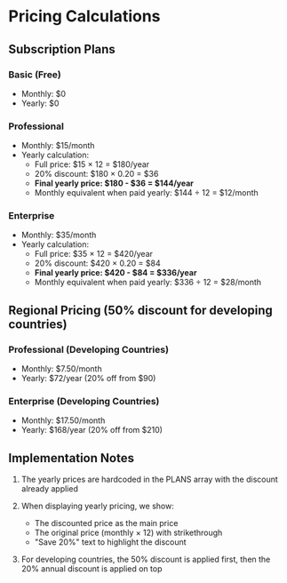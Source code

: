 # Pricing Calculations

## Subscription Plans

### Basic (Free)
- Monthly: $0
- Yearly: $0

### Professional
- Monthly: $15/month
- Yearly calculation:
  - Full price: $15 × 12 = $180/year
  - 20% discount: $180 × 0.20 = $36
  - **Final yearly price: $180 - $36 = $144/year**
  - Monthly equivalent when paid yearly: $144 ÷ 12 = $12/month

### Enterprise
- Monthly: $35/month
- Yearly calculation:
  - Full price: $35 × 12 = $420/year
  - 20% discount: $420 × 0.20 = $84
  - **Final yearly price: $420 - $84 = $336/year**
  - Monthly equivalent when paid yearly: $336 ÷ 12 = $28/month

## Regional Pricing (50% discount for developing countries)

### Professional (Developing Countries)
- Monthly: $7.50/month
- Yearly: $72/year (20% off from $90)

### Enterprise (Developing Countries)
- Monthly: $17.50/month
- Yearly: $168/year (20% off from $210)

## Implementation Notes

1. The yearly prices are hardcoded in the PLANS array with the discount already applied
2. When displaying yearly pricing, we show:
   - The discounted price as the main price
   - The original price (monthly × 12) with strikethrough
   - "Save 20%" text to highlight the discount

3. For developing countries, the 50% discount is applied first, then the 20% annual discount is applied on top
